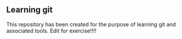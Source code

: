 ## Learning git
This repository has been created for the purpose of learning git and
associated tools.
Edit for exercise!!!!
